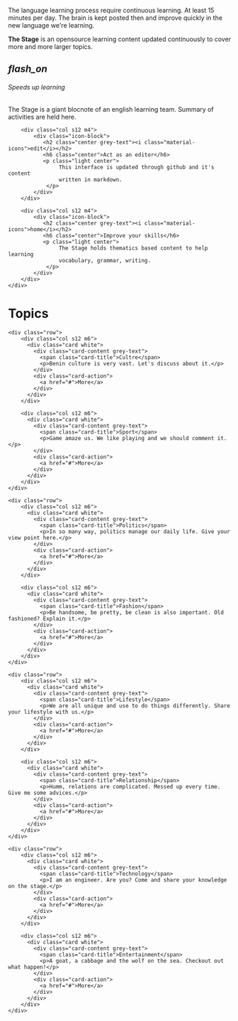 <!--Import Google Icon Font-->
<link href="https://fonts.googleapis.com/icon?family=Material+Icons" rel="stylesheet">
<!--Import materialize.css-->
<link type="text/css" rel="stylesheet" href="css/materialize.min.css"  media="screen,projection"/>
<link type="text/css" rel="stylesheet" href="css/main.css"  media="screen,projection"/>

<!--Let browser know website is optimized for mobile-->
<meta name="viewport" content="width=device-width, initial-scale=1.0"/>


The language learning process require continuous learning. At least 15 minutes per day. 
The brain is kept posted then and improve quickly in the new language we're learning.

**The Stage** is an opensource learning content updated continuously to cover
more and more larger topics.

<div class="row">
    <div class="section">
        <div class="col s12 m4">
            <div class="icon-block">
               <h2 class="center grey-text"><i class="material-icons">flash_on</i></h2>
               <h6 class="center">Speeds up learning</h6>
               <p class="light center">
                    The Stage is a giant blocnote of an english learning team. 
                    Summary of activities are held here.
                </p>
            </div>
        </div>
        
        <div class="col s12 m4">
            <div class="icon-block">
               <h2 class="center grey-text"><i class="material-icons">edit</i></h2>
               <h6 class="center">Act as an editor</h6>
               <p class="light center">
                    This interface is updated through github and it's content
                    written in markdown.
                </p>
            </div>
        </div>
        
        <div class="col s12 m4">
            <div class="icon-block">
               <h2 class="center grey-text"><i class="material-icons">home</i></h2>
               <h6 class="center">Improve your skills</h6>
               <p class="light center">
                    The Stage holds thematics based content to help learning 
                    vocabulary, grammar, writing.
                </p>
            </div>
        </div>
    </div>
</div>
<div class="row"></div>
<div class="divider"></div>

<div class="section">
    <h1 class="center">Topics</h1>
    <div class="row"></div>
    <div class="row"></div>
    <div class="row"></div>
    
    <div class="row">
        <div class="col s12 m6">
          <div class="card white">
            <div class="card-content grey-text">
              <span class="card-title">Cultre</span>
              <p>Benin culture is very vast. Let's discuss about it.</p>
            </div>
            <div class="card-action">
              <a href="#">More</a>
            </div>
          </div>
        </div>
        
        <div class="col s12 m6">
          <div class="card white">
            <div class="card-content grey-text">
              <span class="card-title">Sport</span>
              <p>Game amaze us. We like playing and we should comment it.</p>
            </div>
            <div class="card-action">
              <a href="#">More</a>
            </div>
          </div>
        </div>
    </div>
    
    <div class="row">
        <div class="col s12 m6">
          <div class="card white">
            <div class="card-content grey-text">
              <span class="card-title">Politics</span>
              <p>In so many way, politics manage our daily life. Give your view point here.</p>
            </div>
            <div class="card-action">
              <a href="#">More</a>
            </div>
          </div>
        </div>
        
        <div class="col s12 m6">
          <div class="card white">
            <div class="card-content grey-text">
              <span class="card-title">Fashion</span>
              <p>Be handsome, be pretty, be clean is also important. Old fashioned? Explain it.</p>
            </div>
            <div class="card-action">
              <a href="#">More</a>
            </div>
          </div>
        </div>
    </div>
    
    <div class="row">
        <div class="col s12 m6">
          <div class="card white">
            <div class="card-content grey-text">
              <span class="card-title">Lifestyle</span>
              <p>We are all unique and use to do things differently. Share your lifestyle with us.</p>
            </div>
            <div class="card-action">
              <a href="#">More</a>
            </div>
          </div>
        </div>
        
        <div class="col s12 m6">
          <div class="card white">
            <div class="card-content grey-text">
              <span class="card-title">Relationship</span>
              <p>Humm, relations are complicated. Messed up every time. Give me some advices.</p>
            </div>
            <div class="card-action">
              <a href="#">More</a>
            </div>
          </div>
        </div>
    </div>

    <div class="row">
        <div class="col s12 m6">
          <div class="card white">
            <div class="card-content grey-text">
              <span class="card-title">Technology</span>
              <p>I am an engineer. Are you? Come and share your knowledge on the stage.</p>
            </div>
            <div class="card-action">
              <a href="#">More</a>
            </div>
          </div>
        </div>
        
        <div class="col s12 m6">
          <div class="card white">
            <div class="card-content grey-text">
              <span class="card-title">Entertainment</span>
              <p>A goat, a cabbage and the wolf on the sea. Checkout out what happen!</p>
            </div>
            <div class="card-action">
              <a href="#">More</a>
            </div>
          </div>
        </div>
    </div>

</div>

